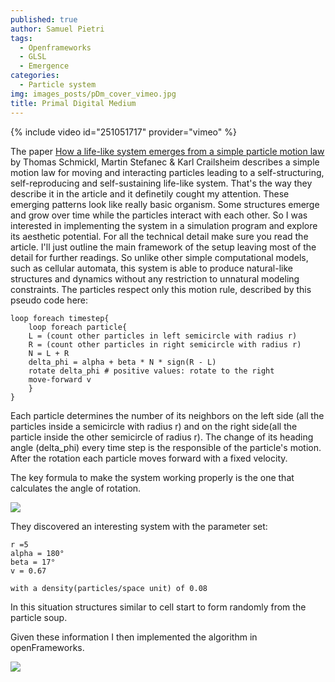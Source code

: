 ```yaml
---
published: true
author: Samuel Pietri
tags:
  - Openframeworks
  - GLSL
  - Emergence
categories:
  - Particle system
img: images_posts/pDm_cover_vimeo.jpg
title: Primal Digital Medium
---
```

{% include video id="251051717" provider="vimeo" %}


The paper [How a life-like system emerges from a simple particle motion law](https://www.nature.com/articles/srep37969) by Thomas Schmickl, Martin Stefanec & Karl Crailsheim describes a simple motion law for moving and interacting particles leading to a self-structuring, self-reproducing and self-sustaining life-like system. That's the way they describe it in the article and it definetily cought my attention. These emerging patterns look like really basic organism. Some structures emerge and grow over time while the particles interact with each other.
So I was interested in implementing the system in a simulation program and explore its aesthetic potential.
For all the technical detail make sure you read the article. I'll just outline the main framework of the setup leaving most of the detail for further readings.
So unlike other simple computational models, such as cellular automata, this system is able to produce natural-like structures and dynamics without any restriction to unnatural modeling constraints. 
The particles respect only this motion rule, described by this pseudo code here:

```
loop foreach timestep{
	loop foreach particle{
    L = (count other particles in left semicircle with radius r)
    R = (count other particles in right semicircle with radius r)
    N = L + R
    delta_phi = alpha + beta * N * sign(R - L)
    rotate delta_phi # positive values: rotate to the right
    move-forward v
    }
}

```

Each particle determines the number of its neighbors on the left side (all the particles inside a semicircle with radius r) and on the right side(all the particle inside the other semicircle of radius r). The change of its heading angle (delta_phi) every time step is the responsible of the particle's motion. After the rotation each particle moves forward with a fixed velocity.

The key formula to make the system working properly is the one that calculates the angle of rotation.


![]({{site.baseurl}}/images_posts/pDm_formula.png)

They discovered an interesting system with the parameter set:
```
r =5
alpha = 180°  	
beta = 17°
v = 0.67

with a density(particles/space unit) of 0.08
```
In this situation structures similar to cell start to form randomly from the particle soup.

Given these information I then implemented the algorithm in openFrameworks.

![]({{site.baseurl}}/images_posts/pDm_001.png)

